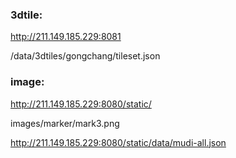### 3dtile:
http://211.149.185.229:8081

/data/3dtiles/gongchang/tileset.json

### image:
http://211.149.185.229:8080/static/

images/marker/mark3.png


<script src="../lib/xt3d.min.js"></script>


http://211.149.185.229:8080/static/data/mudi-all.json
